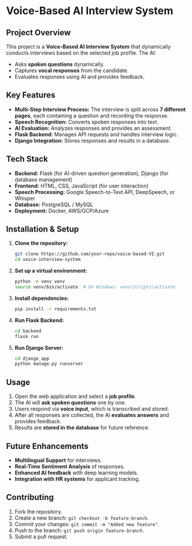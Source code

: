# Voice-Based AI Interview System

## Project Overview
This project is a **Voice-Based AI Interview System** that dynamically conducts interviews based on the selected job profile. The AI:
- Asks **spoken questions** dynamically.
- Captures **vocal responses** from the candidate.
- Evaluates responses using AI and provides feedback.

## Key Features
- **Multi-Step Interview Process:** The interview is split across **7 different pages**, each containing a question and recording the response.
- **Speech Recognition:** Converts spoken responses into text.
- **AI Evaluation:** Analyzes responses and provides an assessment.
- **Flask Backend:** Manages API requests and handles interview logic.
- **Django Integration:** Stores responses and results in a database.

## Tech Stack
- **Backend:** Flask (for AI-driven question generation), Django (for database management)
- **Frontend:** HTML, CSS, JavaScript (for user interaction)
- **Speech Processing:** Google Speech-to-Text API, DeepSpeech, or Whisper
- **Database:** PostgreSQL / MySQL
- **Deployment:** Docker, AWS/GCP/Azure

## Installation & Setup
1. **Clone the repository:**
   ```bash
   git clone https://github.com/your-repo/voice-based-VI.git
   cd voice-interview-system
   ```
2. **Set up a virtual environment:**
   ```bash
   python -m venv venv
   source venv/bin/activate  # On Windows: venv\Scripts\activate
   ```
3. **Install dependencies:**
   ```bash
   pip install -r requirements.txt
   ```
4. **Run Flask Backend:**
   ```bash
   cd backend
   flask run
   ```
5. **Run Django Server:**
   ```bash
   cd django_app
   python manage.py runserver
   ```

## Usage
1. Open the web application and select a **job profile**.
2. The AI will **ask spoken questions** one by one.
3. Users respond via **voice input**, which is transcribed and stored.
4. After all responses are collected, the AI **evaluates answers** and provides feedback.
5. Results are **stored in the database** for future reference.

## Future Enhancements
- **Multilingual Support** for interviews.
- **Real-Time Sentiment Analysis** of responses.
- **Enhanced AI feedback** with deep learning models.
- **Integration with HR systems** for applicant tracking.

## Contributing
1. Fork the repository.
2. Create a new branch: `git checkout -b feature-branch`.
3. Commit your changes: `git commit -m "Added new feature"`.
4. Push to the branch: `git push origin feature-branch`.
5. Submit a pull request.


